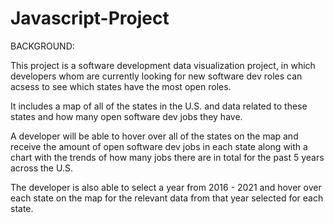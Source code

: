 # Javascript-Project

BACKGROUND:

This project is a software development data visualization project,
in which developers whom are currently looking for new software dev 
roles can acsess to see which states have the most open roles. 

It includes a map of all of the states in the U.S. and data related
to these states and how many open software dev jobs they have. 

A developer will be able to hover over all of the states on the map 
and receive the amount of open software dev jobs in each state along 
with a chart with the trends of how many jobs there are in total 
for the past 5 years across the U.S.

The developer is also able to select a year from 2016 - 2021 and hover 
over each state on the map for the relevant data from that year selected 
for each state.
